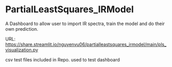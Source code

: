 # PartialLeastSquares_IRModel
A Dashboard to allow user to import IR spectra, train the model and do their own prediction.

URL: 
https://share.streamlit.io/nguyenvu06/partialleastsquares_irmodel/main/pls_visualization.py

csv test files included in Repo. used to test dashboard
